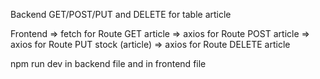Backend GET/POST/PUT and DELETE for table article

Frontend  => fetch for Route GET article
          => axios for Route POST article
          => axios for Route PUT stock (article)
          => axios for Route DELETE article


npm run dev in backend file and in frontend file
